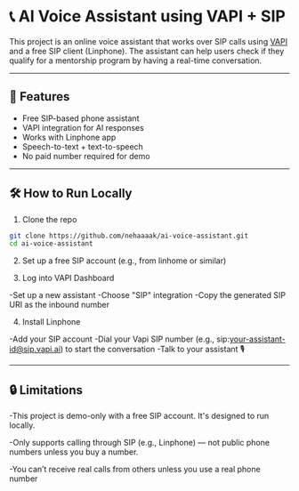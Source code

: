 # 📞 AI Voice Assistant using VAPI + SIP

This project is an online voice assistant that works over SIP calls using [VAPI](https://www.vapi.ai/) and a free SIP client (Linphone). The assistant can help users check if they qualify for a mentorship program by having a real-time conversation.

---

## 🚀 Features

- Free SIP-based phone assistant
- VAPI integration for AI responses
- Works with Linphone app
- Speech-to-text + text-to-speech
- No paid number required for demo

---

## 🛠️ How to Run Locally

1. Clone the repo

```bash
git clone https://github.com/nehaaaak/ai-voice-assistant.git
cd ai-voice-assistant
```

2. Set up a free SIP account (e.g., from linhome or similar)

3. Log into VAPI Dashboard

-Set up a new assistant
-Choose "SIP" integration
-Copy the generated SIP URI as the inbound number

4. Install Linphone

-Add your SIP account
-Dial your Vapi SIP number (e.g., sip:your-assistant-id@sip.vapi.ai) to start the conversation
-Talk to your assistant 🎙️

---

## 🔒 Limitations

-This project is demo-only with a free SIP account. It's designed to run locally.

-Only supports calling through SIP (e.g., Linphone) — not public phone numbers unless you buy a number.

-You can’t receive real calls from others unless you use a real phone number
